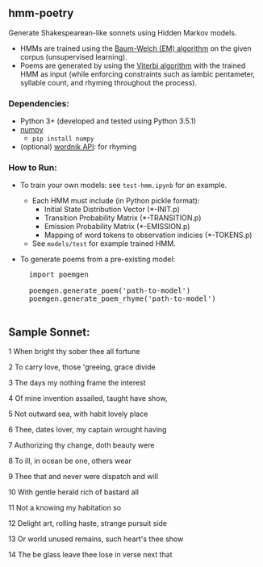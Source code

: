 ## hmm-poetry

Generate Shakespearean-like sonnets using Hidden Markov models.
- HMMs are trained using the [Baum-Welch (EM) algorithm](https://en.wikipedia.org/wiki/Baum–Welch_algorithm)
	on the given corpus (unsupervised learning).
- Poems are generated by using the [Viterbi algorithm](https://en.wikipedia.org/wiki/Viterbi_algorithm)
	with the trained HMM as input
	(while enforcing constraints such as iambic pentameter, syllable count, and rhyming
		throughout the process).


### Dependencies:
- Python 3+ (developed and tested using Python 3.5.1)
- [numpy](https://github.com/numpy/numpy)
	- `pip install numpy`
- (optional) [wordnik API](http://developer.wordnik.com/): for rhyming


### How to Run:
- To train your own models: see `test-hmm.ipynb` for an example.
	- Each HMM must include (in Python pickle format):
		- Initial State Distribution Vector (*-INIT.p)
		- Transition Probability Matrix (*-TRANSITION.p)
		- Emission Probability Matrix (*-EMISSION.p)
		- Mapping of word tokens to observation indicies (*-TOKENS.p)
	- See `models/test` for example trained HMM.

- To generate poems from a pre-existing model:
	<pre>
	import poemgen

	poemgen.generate_poem('path-to-model')
	poemgen.generate_poem_rhyme('path-to-model')
	</pre>


## Sample Sonnet:
1 When bright thy sober thee all fortune

2 To carry love, those 'greeing, grace divide

3 The days my nothing frame the interest

4 Of mine invention assailed, taught have show,

5 Not outward sea, with habit lovely place

6 Thee, dates lover, my captain wrought having

7 Authorizing thy change, doth beauty were

8 To ill, in ocean be one, others wear

9 Thee that and never were dispatch and will

10 With gentle herald rich of bastard all

11 Not a knowing my habitation so

12 Delight art, rolling haste, strange pursuit side

13 Or world unused remains, such heart's thee show

14 The be glass leave thee lose in verse next that


